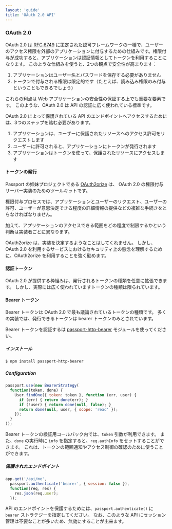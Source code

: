 ```yaml
---
layout: 'guide'
title: 'OAuth 2.0 API'
---
```


### OAuth 2.0

OAuth 2.0 は [RFC 6749](http://tools.ietf.org/html/rfc6749) に策定された認可フレームワークの一種で、ユーザーのアクセス権限を外部のアプリケーションに付与するための仕組みです。権限付与が成功すると、アプリケーションは認証情報としてトークンを利用することになります。
このような仕組みを使うと、2つの観点で安全性が高まります：

  1. アプリケーションはユーザー名とパスワードを保存する必要がありません
  2. トークンで付与される権限は限定的です（たとえば、読み込み権限のみ付与ということもできるでしょう）

これらの利点は Web アプリケーションの安全性の保証する上でも重要な要素です。
このような、OAuth 2.0 は API の認証に広く使われている標準です。

OAuth 2.0 によって保護されている API のエンドポイントへアクセスするためには、3つのステップを踏む必要があります。

  1. アプリケーションは、ユーザーに保護されたリソースへのアクセス許可をリクエストします
  2. ユーザーに許可されると、アプリケーションにトークンが発行されます
  3. アプリケーションはトークンを使って、保護されたリソースにアクセスします
     
#### トークンの発行

Passport の姉妹プロジェクトである [OAuth2orize](https://github.com/jaredhanson/oauth2orize) は、 OAuth 2.0 の権限付与サーバー実装のためのツールキットです。

権限付与プロセスでは、アプリケーションとユーザーのリクエスト、ユーザーの許可、ユーザーが意思決定できる程度の詳細情報の提供などの複雑な手続きをとらなければなりません。

加えて、アプリケーションのアクセスできる範囲をどの程度で制限するかという判断は実装者ごとに異なります。

OAuth2orize は、実装を決定するようなことはしてくれません。
しかし、OAuth 2.0 を利用するサービスにおけるセキュリティ上の懸念を理解するために、OAuth2orize を利用することを強く勧めます。

#### 認証トークン

OAuth 2.0 が提供する枠組みは、発行されるトークンの種類を任意に拡張できます。
しかし、実際には広く使われていますトークンの種類は限られています。

#### Bearer トークン

Bearer トークンは OAuth 2.0 で最も議論されているトークンの種類です。
多くの実装では、発行できるトークンは bearer トークンのみとされています。

Bearer トークンを認証するは [passport-http-bearer](https://github.com/jaredhanson/passport-http-bearer) モジュールを使ってください。

##### インストール

```bash
$ npm install passport-http-bearer
```

##### Configuration

```javascript
passport.use(new BearerStrategy(
  function(token, done) {
    User.findOne({ token: token }, function (err, user) {
      if (err) { return done(err); }
      if (!user) { return done(null, false); }
      return done(null, user, { scope: 'read' });
    });
  }
));
```

Bearer トークンの検証用コールバック内では、`token` 引数が利用できます。
また、`done` の実行時に `info` を指定すると、`req.authInfo` をセットすることができます。
これは、トークンの範囲通知やアクセス制御の確認のために使うことができます。

##### 保護されたエンドポイント

```javascript
app.get('/api/me', 
  passport.authenticate('bearer', { session: false }),
  function(req, res) {
    res.json(req.user);
  });
```

API のエンドポイントを保護するためには、`passport.authenticate()` に `bearer` ストラテジーを指定してください。
なお、このような API にセッション管理は不要なことが多いため、無効にすることが出来ます。
